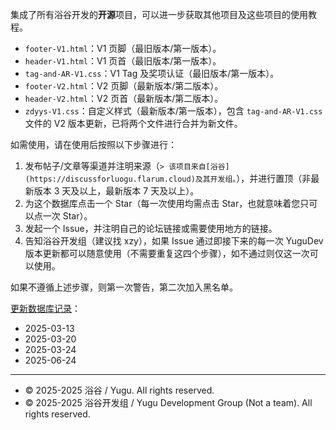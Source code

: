 集成了所有浴谷开发的**开源**项目，可以进一步获取其他项目及这些项目的使用教程。

- `footer-V1.html`：V1 页脚（最旧版本/第一版本）。
- `header-V1.html`：V1 页首（最旧版本/第一版本）。
- `tag-and-AR-V1.css`：V1 Tag 及奖项认证（最旧版本/第一版本）。
- `footer-V2.html`：V2 页脚（最新版本/第二版本）。
- `header-V2.html`：V2 页首（最新版本/第二版本）。
- `zdyys-V1.css`：自定义样式（最新版本/第一版本），包含 `tag-and-AR-V1.css` 文件的 V2 版本更新，已将两个文件进行合并为新文件。

如需使用，请在使用后按照以下步骤进行：
1. 发布帖子/文章等渠道并注明来源（`> 该项目来自[浴谷](https://discussforluogu.flarum.cloud)及其开发组。`），并进行置顶（非最新版本 $3$ 天及以上，最新版本 $7$ 天及以上）。
2. 为这个数据库点击一个 Star（每一次使用均需点击 Star，也就意味着您只可以点一次 Star）。
3. 发起一个 Issue，并注明自己的论坛链接或需要使用地方的链接。
4. 告知浴谷开发组（建议找 xzy），如果 Issue 通过即接下来的每一次 YuguDev 版本更新都可以随意使用（不需要重复这四个步骤），如不通过则仅这一次可以使用。

如果不遵循上述步骤，则第一次警告，第二次加入黑名单。

[更新数据库记录](https://github.com/China-Fan/Yugu-Dev/commits/main/)：
- 2025-03-13
- 2025-03-20
- 2025-03-24
- 2025-06-24

---
- © 2025-2025 浴谷 / Yugu. All rights reserved.
- © 2025-2025 浴谷开发组 / Yugu Development Group (Not a team). All rights reserved.  
